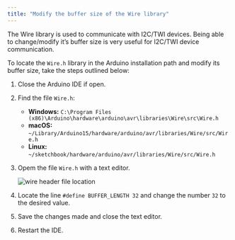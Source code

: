 ```yaml
---
title: "Modify the buffer size of the Wire library"
---
```


The Wire library is used to communicate with I2C/TWI devices. Being able to change/modify it’s buffer size is very useful for I2C/TWI device communication.

To locate the `Wire.h` library in the Arduino installation path and modify its buffer size, take the steps outlined below:

1. Close the Arduino IDE if open.

2. Find the file `Wire.h`:

   * **Windows:** `C:\Program Files (x86)\Arduino\hardware\arduino\avr\libraries\Wire\src\Wire.h`
   * **macOS:** `~/Library/Arduino15/hardware/arduino/avr/libraries/Wire/src/Wire.h`
   * **Linux:** `~/sketchbook/hardware/arduino/avr/libraries/Wire/src/Wire.h`

3. Opem the file `Wire.h` with a text editor.

   ![wire header file location](img/wire.h_header_file.png)

4. Locate the line `#define BUFFER_LENGTH 32` and change the number `32` to the desired value.

5. Save the changes made and close the text editor.

6. Restart the IDE.
